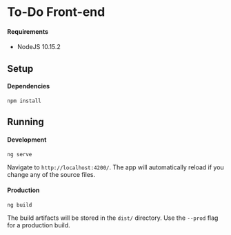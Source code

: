 # To-Do Front-end



#### Requirements
* NodeJS 10.15.2

## Setup

#### Dependencies
```
npm install
```
## Running
#### Development
```
ng serve
```
Navigate to `http://localhost:4200/`. The app will automatically reload if you change any of the source files.
#### Production
```
ng build
```
The build artifacts will be stored in the `dist/` directory. Use the `--prod` flag for a production build.

